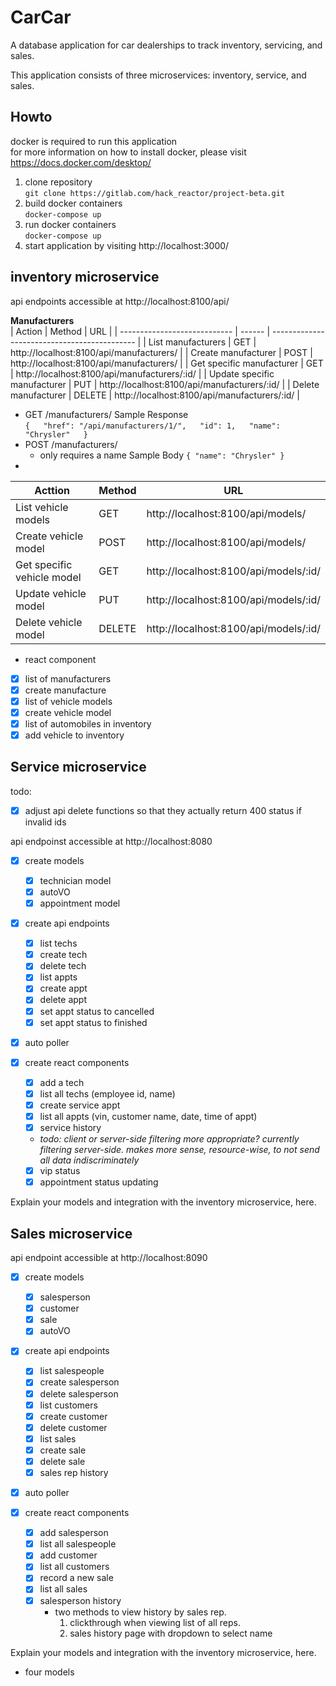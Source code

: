 # CarCar

A database application for car dealerships to track inventory, servicing, and sales.

This application consists of three microservices: inventory, service, and sales.

## Howto

docker is required to run this application  
for more information on how to install docker, please visit https://docs.docker.com/desktop/

1. clone repository  
   `git clone https://gitlab.com/hack_reactor/project-beta.git`
2. build docker containers  
   `docker-compose up`
3. run docker containers  
   `docker-compose up`
4. start application by visiting http://localhost:3000/

## inventory microservice

api endpoints accessible at http://localhost:8100/api/

**Manufacturers**  
| Action | Method | URL |
| ---------------------------- | ------ | -------------------------------------------- |
| List manufacturers | GET | http://localhost:8100/api/manufacturers/ |
| Create manufacturer | POST | http://localhost:8100/api/manufacturers/ |
| Get specific manufacturer | GET | http://localhost:8100/api/manufacturers/:id/ |
| Update specific manufacturer | PUT | http://localhost:8100/api/manufacturers/:id/ |
| Delete manufacturer | DELETE | http://localhost:8100/api/manufacturers/:id/ |

- GET /manufacturers/
  Sample Response  
   `{  
  "href": "/api/manufacturers/1/",  
  "id": 1,  
  "name": "Chrysler"  
}`
- POST /manufacturers/
  - only requires a name
    Sample Body
    `{
  "name": "Chrysler"
}`
-

| Acttion                    | Method | URL                                   |
| -------------------------- | ------ | ------------------------------------- |
| List vehicle models        | GET    | http://localhost:8100/api/models/     |
| Create vehicle model       | POST   | http://localhost:8100/api/models/     |
| Get specific vehicle model | GET    | http://localhost:8100/api/models/:id/ |
| Update vehicle model       | PUT    | http://localhost:8100/api/models/:id/ |
| Delete vehicle model       | DELETE | http://localhost:8100/api/models/:id/ |

- react component

- [x] list of manufacturers
- [x] create manufacture
- [x] list of vehicle models
- [x] create vehicle model
- [x] list of automobiles in inventory
- [x] add vehicle to inventory

## Service microservice

todo:

- [x] adjust api delete functions so that they actually return 400 status if invalid ids

api endpoinst accessible at http://localhost:8080

- [x] create models

  - [x] technician model
  - [x] autoVO
  - [x] appointment model

- [x] create api endpoints

  - [x] list techs
  - [x] create tech
  - [x] delete tech
  - [x] list appts
  - [x] create appt
  - [x] delete appt
  - [x] set appt status to cancelled
  - [x] set appt status to finished

- [x] auto poller

- [x] create react components
  - [x] add a tech
  - [x] list all techs (employee id, name)
  - [x] create service appt
  - [x] list all appts (vin, customer name, date, time of appt)
  - [x] service history
  - _todo: client or server-side filtering more appropriate? currently filtering server-side. makes more sense, resource-wise, to not send all data indiscriminately_
  - [x] vip status
  - [x] appointment status updating

Explain your models and integration with the inventory
microservice, here.

## Sales microservice

api endpoint accessible at http://localhost:8090

- [x] create models

  - [x] salesperson
  - [x] customer
  - [x] sale
  - [x] autoVO

- [x] create api endpoints

  - [x] list salespeople
  - [x] create salesperson
  - [x] delete salesperson
  - [x] list customers
  - [x] create customer
  - [x] delete customer
  - [x] list sales
  - [x] create sale
  - [x] delete sale
  - [x] sales rep history

- [x] auto poller

- [x] create react components

  - [x] add salesperson
  - [x] list all salespeople
  - [x] add customer
  - [x] list all customers
  - [x] record a new sale
  - [x] list all sales
  - [x] salesperson history
    - two methods to view history by sales rep.
      1. clickthrough when viewing list of all reps.
      2. sales history page with dropdown to select name

Explain your models and integration with the inventory
microservice, here.

- four models
